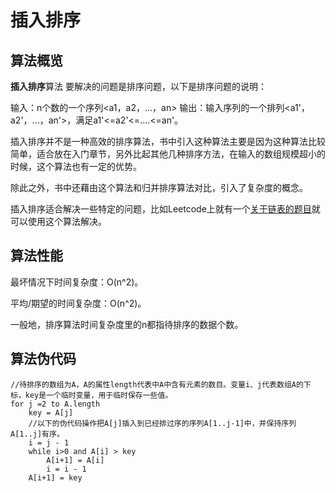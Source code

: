 插入排序
=====

算法概览
---------

**插入排序**算法 要解决的问题是排序问题，以下是排序问题的说明：

输入：n个数的一个序列<a1，a2，...，an>
输出：输入序列的一个排列<a1'，a2'，...，an'>，满足a1'<=a2'<=....<=an'。

插入排序并不是一种高效的排序算法，书中引入这种算法主要是因为这种算法比较简单，适合放在入门章节，另外比起其他几种排序方法，在输入的数组规模超小的时候，这个算法也有一定的优势。

除此之外，书中还藉由这个算法和归并排序算法对比，引入了复杂度的概念。

插入排序适合解决一些特定的问题，比如Leetcode上就有一个[关于链表的题目](https://leetcode.com/problems/insertion-sort-list)就可以使用这个算法解决。

算法性能
---------

最坏情况下时间复杂度：O(n^2)。

平均/期望的时间复杂度：O(n^2)。

一般地，排序算法时间复杂度里的n都指待排序的数据个数。

算法伪代码
-----------

```
//待排序的数组为A，A的属性length代表中A中含有元素的数目。变量i、j代表数组A的下标，key是一个临时变量，用于临时保存一些值。
for j =2 to A.length
	key = A[j]
	//以下的伪代码操作把A[j]插入到已经排过序的序列A[1..j-1]中，并保持序列A[1..j]有序。
	i = j - 1
	while i>0 and A[i] > key
		A[i+1] = A[i]
		i = i - 1
	A[i+1] = key
```